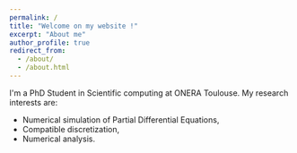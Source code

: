 ```yaml
---
permalink: /
title: "Welcome on my website !"
excerpt: "About me"
author_profile: true
redirect_from: 
  - /about/
  - /about.html
---
```


I'm a PhD Student in Scientific computing at ONERA Toulouse. My research interests are: 
- Numerical simulation of Partial Differential Equations,
- Compatible discretization,
- Numerical analysis.

<!-- ### Book currently on my nightstand -->
 
<!-- <html>
  <head>
    <style>
      .container {
        display: flex;
        align-items: center;
        justify-content: center
      }
      img {
        /* max-width: 100%; */
        width: 100px;
      }
      .image {
        flex-basis: 40%
      }
      .text {
        font-size: 20px;
        padding-left: 20px;
      }
    </style>
  </head>
  <body>
    <div class="container">
      <div class="image">
        <img src="images/gisin.jpg">
      </div>
      <div class="text">
        (In French) A book about quantum information.
      </div>
    </div>
  </body>
</html> -->
